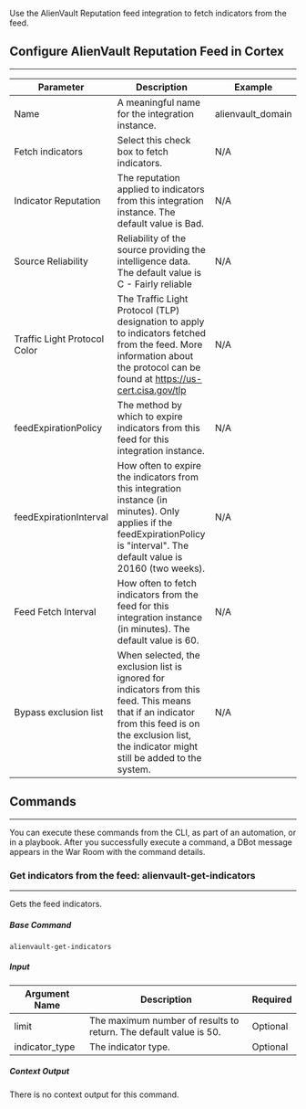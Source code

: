 Use the AlienVault Reputation feed integration to fetch indicators from the feed.

## Configure AlienVault Reputation Feed in Cortex

---


   | Parameter | Description | Example |
   | --- | --- | ---| 
   | Name | A meaningful name for the integration instance. | alienvault_domain |
   | Fetch indicators | Select this check box to fetch indicators. | N/A |
   | Indicator Reputation | The reputation applied to indicators from this integration instance. The default value is Bad. | N/A |
   | Source Reliability | Reliability of the source providing the intelligence data. The default value is C - Fairly reliable | N/A |
   | Traffic Light Protocol Color | The Traffic Light Protocol (TLP) designation to apply to indicators fetched from the feed. More information about the protocol can be found at https://us-cert.cisa.gov/tlp | N/A |
   | feedExpirationPolicy | The method by which to expire indicators from this feed for this integration instance. | N/A |
   | feedExpirationInterval | How often to expire the indicators from this integration instance (in minutes). Only applies if the feedExpirationPolicy is "interval". The default value is 20160 (two weeks). | N/A |
   | Feed Fetch Interval | How often to fetch indicators from the feed for this integration instance (in minutes). The default value is 60. | N/A | 
   | Bypass exclusion list | When selected, the exclusion list is ignored for indicators from this feed. This means that if an indicator from this feed is on the exclusion list, the indicator might still be added to the system. | N/A |


## Commands

---
You can execute these commands from the CLI, as part of an automation, or in a playbook.
After you successfully execute a command, a DBot message appears in the War Room with the command details.

### Get indicators from the feed: alienvault-get-indicators

---
Gets the feed indicators.

##### Base Command

`alienvault-get-indicators`

##### Input

| **Argument Name** | **Description** | **Required** |
| --- | --- | --- |
| limit | The maximum number of results to return. The default value is 50. | Optional | 
| indicator_type | The indicator type. | Optional | 


##### Context Output

There is no context output for this command.